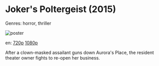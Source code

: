 # Joker's Poltergeist (2015)

Genres: horror, thriller

![poster](http://image.tmdb.org/t/p/w500/q27Irmlp9SansPgBv3u0D7TU6Sv.jpg)

en:
  [720p](magnet:?xt=urn:btih:F2106A5C160F1AD4E51325F387E4CDD545446706&tr=udp://glotorrents.pw:6969/announce&tr=udp://tracker.opentrackr.org:1337/announce&tr=udp://torrent.gresille.org:80/announce&tr=udp://tracker.openbittorrent.com:80&tr=udp://tracker.coppersurfer.tk:6969&tr=udp://tracker.leechers-paradise.org:6969&tr=udp://p4p.arenabg.ch:1337&tr=udp://tracker.internetwarriors.net:1337)
  [1080p](magnet:?xt=urn:btih:694A30529C5FEDEE702053FA1E31291F54476387&tr=udp://glotorrents.pw:6969/announce&tr=udp://tracker.opentrackr.org:1337/announce&tr=udp://torrent.gresille.org:80/announce&tr=udp://tracker.openbittorrent.com:80&tr=udp://tracker.coppersurfer.tk:6969&tr=udp://tracker.leechers-paradise.org:6969&tr=udp://p4p.arenabg.ch:1337&tr=udp://tracker.internetwarriors.net:1337)
  


After a clown-masked assailant guns down Aurora's Place, the resident theater owner fights to re-open her business.